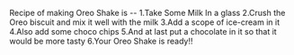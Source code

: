 Recipe of making Oreo Shake is --
1.Take Some Milk In a glass
2.Crush the Oreo biscuit and mix it well with the milk
3.Add a scope of ice-cream in it
4.Also add some choco chips
5.And at last put a chocolate in it so that it would be more tasty
6.Your Oreo Shake is ready!!